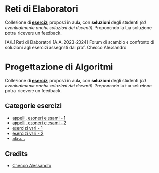 # Reti di Elaboratori
Collezione di [**esercizi**](https://github.com/sapienzastudentsnetwork/reti-di-elaboratori/discussions) proposti in aula, con **soluzioni** degli studenti _(ed eventualmente anche soluzioni dei docenti)._ Proponendo la tua soluzione potrai ricevere un feedback.



[A/L] Reti di Elaboratori [A.A. 2023-2024] Forum di scambio e confronto di soluzioni agli esercizi assegnati dal prof. Checco Alessandro

# Progettazione di Algoritmi
Collezione di [**esercizi**](https://github.com/sapienzastudentsnetwork/progettazione-di-algoritmi/discussions) proposti in aula, con **soluzioni** degli studenti _(ed eventualmente anche soluzioni dei docenti)._ Proponendo la tua soluzione potrai ricevere un feedback.

## Categorie esercizi

- [appelli, esoneri e esami - 1](https://github.com/sapienzastudentsnetwork/reti-di-elaboratori/discussions/categories/appelli-esoneri-esami-1)
- [appelli, esoneri e esami - 2](https://github.com/sapienzastudentsnetwork/reti-di-elaboratori/discussions/categories/appelli-esoneri-esami-2)
- [esercizi vari - 1](https://github.com/sapienzastudentsnetwork/reti-di-elaboratori/discussions/categories/esercizi-1)
- [esercizi vari - 2](https://github.com/sapienzastudentsnetwork/reti-di-elaboratori/discussions/categories/esercizi-2)
- [altro...](https://github.com/sapienzastudentsnetwork/reti-di-elaboratori/discussions)


## Credits

- [Checco Alessandro](https://corsidilaurea.uniroma1.it/en/users/alessandrocheccouniroma1it)
